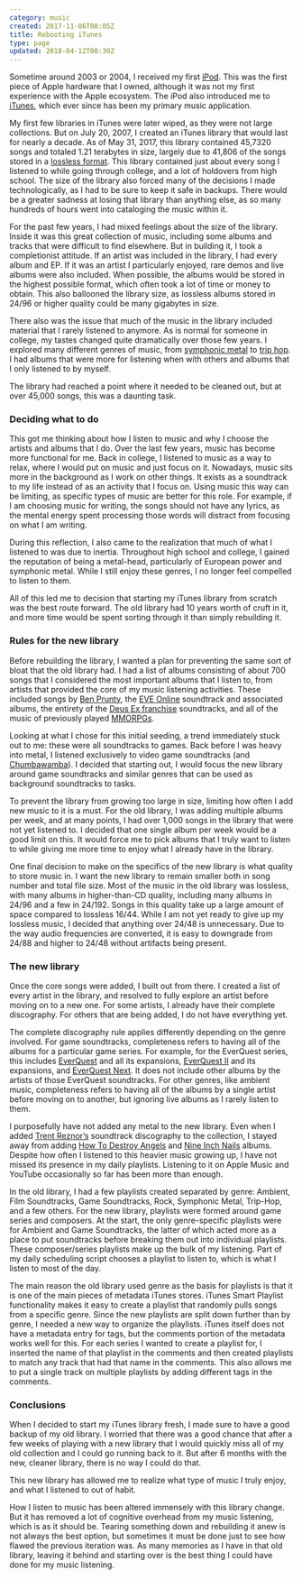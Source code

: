 ```yaml
---
category: music
created: 2017-11-06T08:05Z
title: Rebooting iTunes
type: page
updated: 2018-04-12T00:30Z
---
```


Sometime around 2003 or 2004, I received my first [iPod](https://en.wikipedia.org/wiki/IPod). This was the first piece of Apple hardware that I owned, although it was not my first experience with the Apple ecosystem. The iPod also introduced me to [iTunes](https://en.wikipedia.org/wiki/ITunes), which ever since has been my primary music application.

My first few libraries in iTunes were later wiped, as they were not large collections. But on July 20, 2007, I created an iTunes library that would last for nearly a decade. As of May 31, 2017, this library contained 45,7320 songs and totaled 1.21 terabytes in size, largely due to 41,806 of the songs stored in a [lossless format](https://en.wikipedia.org/wiki/Lossless_compression). This library contained just about every song I listened to while going through college, and a lot of holdovers from high school. The size of the library also forced many of the decisions I made technologically, as I had to be sure to keep it safe in backups. There would be a greater sadness at losing that library than anything else, as so many hundreds of hours went into cataloging the music within it.

For the past few years, I had mixed feelings about the size of the library. Inside it was this great collection of music, including some albums and tracks that were difficult to find elsewhere. But in building it, I took a completionist attitude. If an artist was included in the library, I had every album and EP. If it was an artist I particularly enjoyed, rare demos and live albums were also included. When possible, the albums would be stored in the highest possible format, which often took a lot of time or money to obtain. This also ballooned the library size, as lossless albums stored in 24/96 or higher quality could be many gigabytes in size.

There also was the issue that much of the music in the library included material that I rarely listened to anymore. As is normal for someone in college, my tastes changed quite dramatically over those few years. I explored many different genres of music, from [symphonic metal](https://en.wikipedia.org/wiki/Symphonic_metal) to [trip hop](https://en.wikipedia.org/wiki/Trip_hop). I had albums that were more for listening when with others and albums that I only listened to by myself.

The library had reached a point where it needed to be cleaned out, but at over 45,000 songs, this was a daunting task.

### Deciding what to do

This got me thinking about how I listen to music and why I choose the artists and albums that I do. Over the last few years, music has become more functional for me. Back in college, I listened to music as a way to relax, where I would put on music and just focus on it. Nowadays, music sits more in the background as I work on other things. It exists as a soundtrack to my life instead of as an activity that I focus on. Using music this way can be limiting, as specific types of music are better for this role. For example, if I am choosing music for writing, the songs should not have any lyrics, as the mental energy spent processing those words will distract from focusing on what I am writing.

During this reflection, I also came to the realization that much of what I listened to was due to inertia. Throughout high school and college, I gained the reputation of being a metal-head, particularly of European power and symphonic metal. While I still enjoy these genres, I no longer feel compelled to listen to them.

All of this led me to decision that starting my iTunes library from scratch was the best route forward. The old library had 10 years worth of cruft in it, and more time would be spent sorting through it than simply rebuilding it.

### Rules for the new library

Before rebuilding the library, I wanted a plan for preventing the same sort of bloat that the old library had. I had a list of albums consisting of about 700 songs that I considered the most important albums that I listen to, from artists that provided the core of my music listening activities. These included songs by [Ben Prunty](https://en.wikipedia.org/wiki/Ben_Prunty), the [EVE Online](https://en.wikipedia.org/wiki/Eve_Online) soundtrack and associated albums, the entirety of the [Deus Ex franchise](https://en.wikipedia.org/wiki/Deus_Ex) soundtracks, and all of the music of previously played [MMORPGs](https://en.wikipedia.org/wiki/Massively_multiplayer_online_role-playing_game).

Looking at what I chose for this initial seeding, a trend immediately stuck out to me: these were all soundtracks to games. Back before I was heavy into metal, I listened exclusively to video game soundtracks (and [Chumbawamba](https://en.wikipedia.org/wiki/Chumbawamba)). I decided that starting out, I would focus the new library around game soundtracks and similar genres that can be used as background soundtracks to tasks.

To prevent the library from growing too large in size, limiting how often I add new music to it is a must. For the old library, I was adding multiple albums per week, and at many points, I had over 1,000 songs in the library that were not yet listened to. I decided that one single album per week would be a good limit on this. It would force me to pick albums that I truly want to listen to while giving me more time to enjoy what I already have in the library.

One final decision to make on the specifics of the new library is what quality to store music in. I want the new library to remain smaller both in song number and total file size. Most of the music in the old library was lossless, with many albums in higher-than-CD quality, including many albums in 24/96 and a few in 24/192. Songs in this quality take up a large amount of space compared to lossless 16/44. While I am not yet ready to give up my lossless music, I decided that anything over 24/48 is unnecessary. Due to the way audio frequencies are converted, it is easy to downgrade from 24/88 and higher to 24/48 without artifacts being present.

### The new library

Once the core songs were added, I built out from there. I created a list of every artist in the library, and resolved to fully explore an artist before moving on to a new one. For some artists, I already have their complete discography. For others that are being added, I do not have everything yet.

The complete discography rule applies differently depending on the genre involved. For game soundtracks, completeness refers to having all of the albums for a particular game series. For example, for the EverQuest series, this includes [EverQuest](https://en.wikipedia.org/wiki/EverQuest) and all its expansions, [EverQuest II](https://en.wikipedia.org/wiki/EverQuest_II) and its expansions, and [EverQuest Next](https://en.wikipedia.org/wiki/EverQuest_Next). It does not include other albums by the artists of those EverQuest soundtracks. For other genres, like ambient music, completeness refers to having all of the albums by a single artist before moving on to another, but ignoring live albums as I rarely listen to them.

I purposefully have not added any metal to the new library. Even when I added [Trent Reznor’s](https://en.wikipedia.org/wiki/Trent_Reznor) soundtrack discography to the collection, I stayed away from adding [How To Destroy Angels](https://en.wikipedia.org/wiki/How_to_Destroy_Angels_(band)) and [Nine Inch Nails](https://en.wikipedia.org/wiki/Nine_Inch_Nails) albums. Despite how often I listened to this heavier music growing up, I have not missed its presence in my daily playlists. Listening to it on Apple Music and YouTube occasionally so far has been more than enough.

In the old library, I had a few playlists created separated by genre: Ambient, Film Soundtracks, Game Soundtracks, Rock, Symphonic Metal, Trip-Hop, and a few others. For the new library, playlists were formed around game series and composers. At the start, the only genre-specific playlists were for Ambient and Game Soundtracks, the latter of which acted more as a place to put soundtracks before breaking them out into individual playlists. These composer/series playlists make up the bulk of my listening. Part of my daily scheduling script chooses a playlist to listen to, which is what I listen to most of the day.

The main reason the old library used genre as the basis for playlists is that it is one of the main pieces of metadata iTunes stores. iTunes Smart Playlist functionality makes it easy to create a playlist that randomly pulls songs from a specific genre. Since the new playlists are split down further than by genre, I needed a new way to organize the playlists. iTunes itself does not have a metadata entry for tags, but the comments portion of the metadata works well for this. For each series I wanted to create a playlist for, I inserted the name of that playlist in the comments and then created playlists to match any track that had that name in the comments. This also allows me to put a single track on multiple playlists by adding different tags in the comments.

### Conclusions

When I decided to start my iTunes library fresh, I made sure to have a good backup of my old library. I worried that there was a good chance that after a few weeks of playing with a new library that I would quickly miss all of my old collection and I could go running back to it. But after 6 months with the new, cleaner library, there is no way I could do that.

This new library has allowed me to realize what type of music I truly enjoy, and what I listened to out of habit.

How I listen to music has been altered immensely with this library change. But it has removed a lot of cognitive overhead from my music listening, which is as it should be. Tearing something down and rebuilding it anew is not always the best option, but sometimes it must be done just to see how flawed the previous iteration was. As many memories as I have in that old library, leaving it behind and starting over is the best thing I could have done for my music listening.
